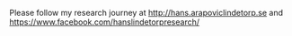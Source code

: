 




Please follow my research journey at http://hans.arapoviclindetorp.se and https://www.facebook.com/hanslindetorpresearch/
